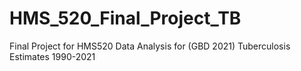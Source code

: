 # HMS_520_Final_Project_TB
Final Project for HMS520 Data Analysis for (GBD 2021) Tuberculosis Estimates 1990-2021
